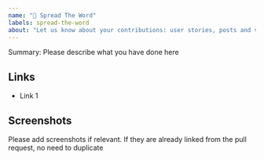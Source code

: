 ```yaml
---
name: "📢 Spread The Word"
labels: spread-the-word
about: "Let us know about your contributions: user stories, posts and videos about jenkins"
---
```


Summary: Please describe what you have done here

## Links 

<!-- Link the related pull requests, tweets/posts/videos/etc.. -->

* Link 1

## Screenshots

Please add screenshots if relevant.
If they are already linked from the pull request, no need to duplicate

